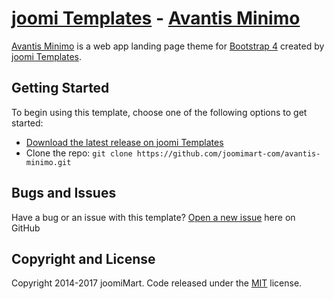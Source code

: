 # [joomi Templates](https://templates.joomimart.com/) - [Avantis Minimo](https://templates.joomimart.com/demo/free/avantis-minimo/)

[Avantis Minimo](https://templates.joomimart.com/demo/free/avantis-minimo/) is a web app landing page theme for [Bootstrap 4](https://v4-alpha.getbootstrap.com/) created by [joomi Templates](https://templates.joomimart.com/).

## Getting Started

To begin using this template, choose one of the following options to get started:
* [Download the latest release on joomi Templates](https://github.com/joomimart-com/avantis-minimo/releases)
* Clone the repo: `git clone https://github.com/joomimart-com/avantis-minimo.git`

## Bugs and Issues

Have a bug or an issue with this template? [Open a new issue](https://github.com/joomimart-com/avantis-minimo/issues) here on GitHub

## Copyright and License

Copyright 2014-2017 joomiMart. Code released under the [MIT](https://github.com/joomimart-com/avantis-minimo/LICENSE) license.
